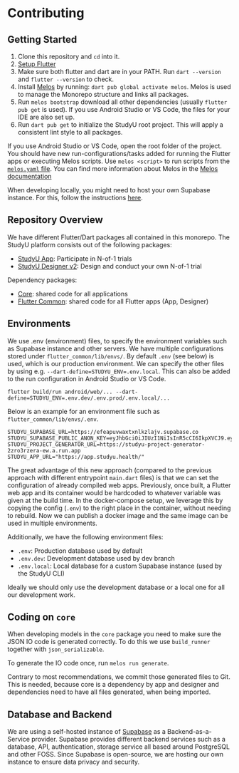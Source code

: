# Contributing

## Getting Started

1. Clone this repository and `cd` into it.
2. [Setup Flutter](https://flutter.dev/docs/get-started/install)
3. Make sure both flutter and dart are in your PATH. Run `dart --version` and
   `flutter --version` to check.
4. Install [Melos](https://melos.invertase.dev/) by running: `dart pub global
   activate melos`. Melos is used to manage the Monorepo structure and links all
   packages.
5. Run `melos bootstrap` download all other dependencies (usually `flutter pub
   get` is used). If you use Android Studio or VS Code, the files for your IDE
   are also set up.
6. Run `dart pub get` to initialize the StudyU root project. This will apply a
   consistent lint style to all packages.

If you use Android Studio or VS Code, open the root folder of the project. You
should have new run-configurations/tasks added for running the Flutter apps or
executing Melos scripts. Use `melos <script>` to run scripts from the
[`melos.yaml` file](melos.yaml). You can find more information about Melos in
the [Melos documentation](https://melos.invertase.dev/)

When developing locally, you might need to host your own Supabase instance. For
this, follow the instructions [here](/docker/README.md).

## Repository Overview

We have different Flutter/Dart packages all contained in this monorepo. The
StudyU platform consists out of the following packages:

- [StudyU App](./app): Participate in N-of-1 trials
- [StudyU Designer v2](./designer_v2): Design and conduct your own N-of-1 trial

Dependency packages:

- [Core](./core): shared code for all applications
- [Flutter Common](./flutter_common): shared code for all Flutter apps (App, Designer)

## Environments

We use .env (environment) files, to specify the environment variables such as
Supabase instance and other servers. We have multiple configurations stored
under `flutter_common/lib/envs/`. By default `.env` (see below) is used, which
is our production environment. We can specify the other files by using e.g.
`--dart-define=STUDYU_ENV=.env.local`. This can also be added to the run
configuration in Android Studio or VS Code.

```shell
flutter build/run android/web/... --dart-define=STUDYU_ENV=.env.dev/.env.prod/.env.local/...
```

Below is an example for an environment file such as
`flutter_common/lib/envs/.env`.

```shell
STUDYU_SUPABASE_URL=https://efeapuvwaxtxnlkzlajv.supabase.co
STUDYU_SUPABASE_PUBLIC_ANON_KEY=eyJhbGciOiJIUzI1NiIsInR5cCI6IkpXVCJ9.eyJyb2xlIjoiYW5vbiIsImlhdCI6MTYyNTUwODMyOCwiZXhwIjoxOTQxMDg0MzI4fQ.PUirsx5Zzhj3akaStc5Djid0aAVza3ELoZ5XUTqM91A
STUDYU_PROJECT_GENERATOR_URL=https://studyu-project-generator-2zro3rzera-ew.a.run.app
STUDYU_APP_URL="https://app.studyu.health/"
```

The great advantage of this new approach (compared to the previous approach
with different entrypoint `main.dart` files) is that we can set the
configuration of already compiled web apps. Previously, once built, a Flutter
web app and its container would be hardcoded to whatever variable was given at
the build time. In the docker-compose setup, we leverage this by copying the
config (`.env`) to the right place in the container, without needing to rebuild.
Now we can publish a docker image and the same image can be used in multiple
environments.

Additionally, we have the following environment files:

- `.env`: Production database used by default
- `.env.dev`: Development database used by dev branch
- `.env.local`: Local database for a custom Supabase instance (used by the
StudyU CLI)

Ideally we should only use the development database or a local one for all our
development work.

## Coding on `core`

When developing models in the `core` package you need to make sure the JSON IO
code is generated correctly. To do this we use `build_runner` together with
`json_serializable`.

To generate the IO code once, run `melos run generate`.

Contrary to most recommendations, we commit those generated files to Git. This
is needed, because core is a dependency by app and designer and dependencies
need to have all files generated, when being imported.

## Database and Backend

We are using a self-hosted instance of [Supabase](https://supabase.com/) as a
Backend-as-a-Service provider. Supabase provides different backend services
such as a database, API, authentication, storage service all based around
PostgreSQL and other FOSS. Since Supabase is open-source, we are hosting our
own instance to ensure data privacy and security.
